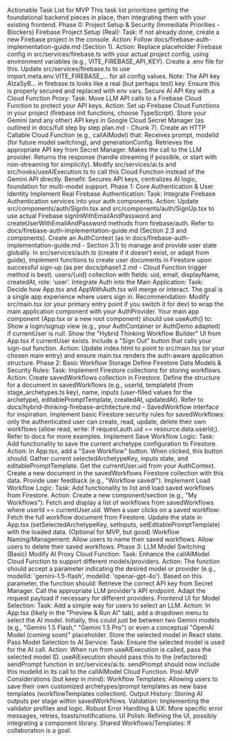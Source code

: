 Actionable Task List for MVP
This task list prioritizes getting the foundational backend pieces in place, then integrating them with your existing frontend.
Phase 0: Project Setup & Security (Immediate Priorities - Blockers)
Firebase Project Setup (Real):
Task: If not already done, create a new Firebase project in the console.
Action: Follow docs/firebase-auth-implementation-guide.md (Section 1).
Action: Replace placeholder Firebase config in src/services/firebase.ts with your actual project config, using environment variables (e.g., VITE_FIREBASE_API_KEY). Create a .env file for this.
Update src/services/firebase.ts to use import.meta.env.VITE_FIREBASE_... for all config values.
Note: The API key AIzaSyB... in firebase.ts looks like a real (but perhaps test) key. Ensure this is properly secured and replaced with env vars.
Secure AI API Key with a Cloud Function Proxy:
Task: Move LLM API calls to a Firebase Cloud Function to protect your API keys.
Action:
Set up Firebase Cloud Functions in your project (firebase init functions, choose TypeScript).
Store your Gemini (and any other) API keys in Google Cloud Secret Manager (as outlined in docs/full step by step plan.md - Chunk 7).
Create an HTTP Callable Cloud Function (e.g., callAIModel) that:
Receives prompt, modelId (for future model switching), and generationConfig.
Retrieves the appropriate API key from Secret Manager.
Makes the call to the LLM provider.
Returns the response (handle streaming if possible, or start with non-streaming for simplicity).
Modify src/services/ai.ts and src/hooks/useAIExecution.ts to call this Cloud Function instead of the Gemini API directly.
Benefit: Secures API keys, centralizes AI logic, foundation for multi-model support.
Phase 1: Core Authentication & User Identity
Implement Real Firebase Authentication:
Task: Integrate Firebase Authentication services into your auth components.
Action:
Update src/components/auth/SignIn.tsx and src/components/auth/SignUp.tsx to use actual Firebase signInWithEmailAndPassword and createUserWithEmailAndPassword methods from firebase/auth. Refer to docs/firebase-auth-implementation-guide.md (Section 2.3 and components).
Create an AuthContext (as in docs/firebase-auth-implementation-guide.md - Section 3.1) to manage and provide user state globally.
In src/services/auth.ts (create if it doesn't exist, or adapt from guide), implement functions to create user documents in Firestore upon successful sign-up (as per docs/phase1.2.md - Cloud Function trigger method is best).
users/{uid} collection with fields: uid, email, displayName, createdAt, role: 'user'.
Integrate Auth into the Main Application:
Task: Decide how App.tsx and AppWithAuth.tsx will merge or interact. The goal is a single app experience where users sign in.
Recommendation:
Modify src/main.tsx (or your primary entry point if you switch it for dev) to wrap the main application component with your AuthProvider.
Your main app component (App.tsx or a new root component) should use useAuth() to:
Show a login/signup view (e.g., your AuthContainer or AuthDemo adapted) if currentUser is null.
Show the "Hybrid Thinking Workflow Builder" UI from App.tsx if currentUser exists.
Include a "Sign Out" button that calls your sign-out function.
Action: Update index.html to point to src/main.tsx (or your chosen main entry) and ensure main.tsx renders the auth-aware application structure.
Phase 2: Basic Workflow Storage
Define Firestore Data Models & Security Rules:
Task: Implement Firestore collections for storing workflows.
Action:
Create savedWorkflows collection in Firestore.
Define the structure for a document in savedWorkflows (e.g., userId, templateId (from stage_archetypes.ts key), name, inputs (user-filled values for the archetype), editablePromptTemplate, createdAt, updatedAt). Refer to docs/hybrid-thinking-firebase-architecture.md - SavedWorkflow interface for inspiration.
Implement basic Firestore security rules for savedWorkflows: only the authenticated user can create, read, update, delete their own workflows (allow read, write: if request.auth.uid == resource.data.userId;). Refer to docs for more examples.
Implement Save Workflow Logic:
Task: Add functionality to save the current archetype configuration to Firestore.
Action:
In App.tsx, add a "Save Workflow" button.
When clicked, this button should:
Gather current selectedArchetypeKey, inputs state, and editablePromptTemplate.
Get the currentUser.uid from your AuthContext.
Create a new document in the savedWorkflows Firestore collection with this data.
Provide user feedback (e.g., "Workflow saved!").
Implement Load Workflow Logic:
Task: Add functionality to list and load saved workflows from Firestore.
Action:
Create a new component/section (e.g., "My Workflows").
Fetch and display a list of workflows from savedWorkflows where userId == currentUser.uid.
When a user clicks on a saved workflow:
Fetch the full workflow document from Firestore.
Update the state in App.tsx (setSelectedArchetypeKey, setInputs, setEditablePromptTemplate) with the loaded data.
(Optional for MVP, but good) Workflow Naming/Management:
Allow users to name their saved workflows.
Allow users to delete their saved workflows.
Phase 3: LLM Model Switching (Basic)
Modify AI Proxy Cloud Function:
Task: Enhance the callAIModel Cloud Function to support different models/providers.
Action:
The function should accept a parameter indicating the desired model or provider (e.g., modelId: 'gemini-1.5-flash', modelId: 'openai-gpt-4o').
Based on this parameter, the function should:
Retrieve the correct API key from Secret Manager.
Call the appropriate LLM provider's API endpoint.
Adapt the request payload if necessary for different providers.
Frontend UI for Model Selection:
Task: Add a simple way for users to select an LLM.
Action:
In App.tsx (likely in the "Preview & Run AI" tab), add a dropdown menu to select the AI model.
Initially, this could just be between two Gemini models (e.g., "Gemini 1.5 Flash," "Gemini 1.5 Pro") or even a conceptual "OpenAI Model (coming soon)" placeholder.
Store the selected model in React state.
Pass Model Selection to AI Service:
Task: Ensure the selected model is used for the AI call.
Action:
When run from useAIExecution is called, pass the selected model ID.
useAIExecution should pass this to the (refactored) sendPrompt function in src/services/ai.ts.
sendPrompt should now include this modelId in its call to the callAIModel Cloud Function.
Post-MVP Considerations (but keep in mind):
Workflow Templates: Allowing users to save their own customized archetypes/prompt templates as new base templates (workflowTemplates collection).
Output History: Storing AI outputs per stage within savedWorkflows.
Validation: Implementing the validator profiles and logic.
Robust Error Handling & UX: More specific error messages, retries, toasts/notifications.
UI Polish: Refining the UI, possibly integrating a component library.
Shared Workflows/Templates: If collaboration is a goal.